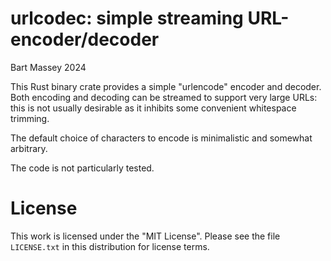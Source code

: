 # urlcodec: simple streaming URL-encoder/decoder
Bart Massey 2024

This Rust binary crate provides a simple "urlencode" encoder
and decoder. Both encoding and decoding can be streamed to
support very large URLs: this is not usually desirable as it
inhibits some convenient whitespace trimming.

The default choice of characters to encode is minimalistic
and somewhat arbitrary.

The code is not particularly tested.

# License

This work is licensed under the "MIT License". Please see the file
`LICENSE.txt` in this distribution for license terms.
